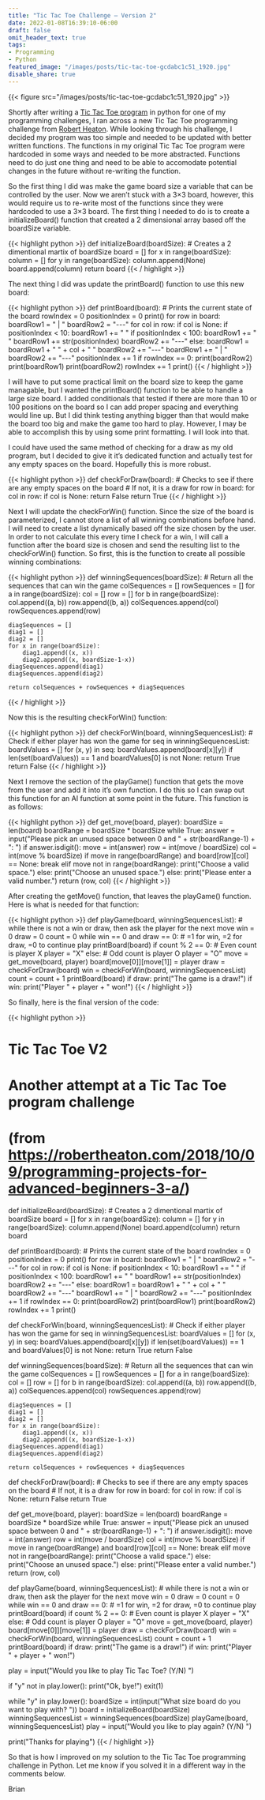 ```yaml
---
title: "Tic Tac Toe Challenge – Version 2"
date: 2022-01-08T16:39:10-06:00
draft: false
omit_header_text: true
tags:
- Programming
- Python
featured_image: "/images/posts/tic-tac-toe-gcdabc1c51_1920.jpg"
disable_share: true
---
```


{{< figure src="/images/posts/tic-tac-toe-gcdabc1c51_1920.jpg" >}}

Shortly after writing a [Tic Tac Toe program](https://programmingaway.com/post/tictactoe_v1) in python for one of my programming challenges, I ran across a new Tic Tac Toe programming challenge from [Robert Heaton](https://robertheaton.com/2018/10/09/programming-projects-for-advanced-beginners-3-a/). While looking through his challenge, I decided my program was too simple and needed to be updated with better written functions. The functions in my original Tic Tac Toe program were hardcoded in some ways and needed to be more abstracted. Functions need to do just one thing and need to be able to accomodate potential changes in the future without re-writing the function.

So the first thing I did was make the game board size a variable that can be controlled by the user. Now we aren’t stuck with a 3×3 board, however, this would require us to re-write most of the functions since they were hardcoded to use a 3×3 board. The first thing I needed to do is to create a initializeBoard() function that created a 2 dimensional array based off the boardSize variable.

{{< highlight python >}}
def initializeBoard(boardSize):
    # Creates a 2 dimentional martix of boardSize
    board = []
    for x in range(boardSize):
        column = []
        for y in range(boardSize):
            column.append(None)
        board.append(column)
    return board
{{< / highlight >}}

The next thing I did was update the printBoard() function to use this new board:

{{< highlight python >}}
def printBoard(board):
    # Prints the current state of the board
    rowIndex = 0
    positionIndex = 0
    print()
    for row in board:
        boardRow1 = " | "
        boardRow2 = "---"
        for col in row:
            if col is None:
                if positionIndex < 10:
                    boardRow1 += " "
                if positionIndex < 100:
                    boardRow1 += " "
                boardRow1 += str(positionIndex)
                boardRow2 += "---"
            else:
                boardRow1 = boardRow1 + " " + col + " "
                boardRow2 += "---"
            boardRow1 += " | "
            boardRow2 += "---"
            positionIndex += 1
        if rowIndex == 0:
            print(boardRow2)
        print(boardRow1)
        print(boardRow2)
        rowIndex += 1
    print()
{{< / highlight >}}

I will have to put some practical limit on the board size to keep the game managable, but I wanted the printBoard() function to be able to handle a large size board. I added conditionals that tested if there are more than 10 or 100 positions on the board so I can add proper spacing and everything would line up. But I did think testing anything bigger than that would make the board too big and make the game too hard to play. However, I may be able to accomplish this by using some print formatting. I will look into that.

I could have used the same method of checking for a draw as my old program, but I decided to give it it’s dedicated function and actually test for any empty spaces on the board. Hopefully this is more robust.

{{< highlight python >}}
def checkForDraw(board):
    # Checks to see if there are any empty spaces on the board
    # If not, it is a draw
    for row in board:
        for col in row:
            if col is None:
                return False
    return True
{{< / highlight >}}

Next I will update the checkForWin() function. Since the size of the board is parameterized, I cannot store a list of all winning combinations before hand. I will need to create a list dynamically based off the size chosen by the user. In order to not calculate this every time I check for a win, I will call a function after the board size is chosen and send the resulting list to the checkForWin() function. So first, this is the function to create all possible winning combinations:

{{< highlight python >}}
def winningSequences(boardSize):
    # Return all the sequences that can win the game
    colSequences = []
    rowSequences = []
    for a in range(boardSize):
        col = []
        row = []
        for b in range(boardSize):
            col.append((a, b))
            row.append((b, a))
        colSequences.append(col)
        rowSequences.append(row)

    diagSequences = []
    diag1 = []
    diag2 = []
    for x in range(boardSize):
        diag1.append((x, x))
        diag2.append((x, boardSize-1-x))
    diagSequences.append(diag1)
    diagSequences.append(diag2)

    return colSequences + rowSequences + diagSequences
{{< / highlight >}}

Now this is the resulting checkForWin() function:

{{< highlight python >}}
def checkForWin(board, winningSequencesList):
    # Check if either player has won the game
    for seq in winningSequencesList:
        boardValues = []
        for (x, y) in seq:
            boardValues.append(board[x][y])
        if len(set(boardValues)) == 1 and boardValues[0] is not None:
            return True
    return False
{{< / highlight >}}

Next I remove the section of the playGame() function that gets the move from the user and add it into it’s own function. I do this so I can swap out this function for an AI function at some point in the future. This function is as follows:

{{< highlight python >}}
def get_move(board, player):
    boardSize = len(board)
    boardRange = boardSize * boardSize
    while True:
        answer = input("Please pick an unused space between 0 and " + str(boardRange-1) + ": ")
        if answer.isdigit():
            move = int(answer)
            row = int(move / boardSize)
            col = int(move % boardSize)
            if move in range(boardRange) and board[row][col] == None:
                break
            elif move not in range(boardRange):
                print("Choose a valid space.")
            else:
                print("Choose an unused space.")
        else:
            print("Please enter a valid number.")
    return (row, col)
{{< / highlight >}}

After creating the getMove() function, that leaves the playGame() function. Here is what is needed for that function:

{{< highlight python >}}
def playGame(board, winningSequencesList):
    # while there is not a win or draw, then ask the player for the next move
    win = 0
    draw = 0
    count = 0
    while win == 0 and draw == 0:  # =1 for win, =2 for draw, =0 to continue play
        printBoard(board)
        if count % 2 == 0:  # Even count is player X
            player = "X"
        else:  # Odd count is player O
            player = "O"
        move = get_move(board, player)
        board[move[0]][move[1]] = player
        draw = checkForDraw(board)
        win = checkForWin(board, winningSequencesList)
        count = count + 1
    printBoard(board)
    if draw:
        print("The game is a draw!")
    if win:
        print("Player " + player + " won!")
{{< / highlight >}}

So finally, here is the final version of the code:

{{< highlight python >}}
# Tic Tac Toe V2
# Another attempt at a Tic Tac Toe program challenge
# (from https://robertheaton.com/2018/10/09/programming-projects-for-advanced-beginners-3-a/)


def initializeBoard(boardSize):
    # Creates a 2 dimentional martix of boardSize
    board = []
    for x in range(boardSize):
        column = []
        for y in range(boardSize):
            column.append(None)
        board.append(column)
    return board


def printBoard(board):
    # Prints the current state of the board
    rowIndex = 0
    positionIndex = 0
    print()
    for row in board:
        boardRow1 = " | "
        boardRow2 = "---"
        for col in row:
            if col is None:
                if positionIndex < 10:
                    boardRow1 += " "
                if positionIndex < 100:
                    boardRow1 += " "
                boardRow1 += str(positionIndex)
                boardRow2 += "---"
            else:
                boardRow1 = boardRow1 + " " + col + " "
                boardRow2 += "---"
            boardRow1 += " | "
            boardRow2 += "---"
            positionIndex += 1
        if rowIndex == 0:
            print(boardRow2)
        print(boardRow1)
        print(boardRow2)
        rowIndex += 1
    print()


def checkForWin(board, winningSequencesList):
    # Check if either player has won the game
    for seq in winningSequencesList:
        boardValues = []
        for (x, y) in seq:
            boardValues.append(board[x][y])
        if len(set(boardValues)) == 1 and boardValues[0] is not None:
            return True
    return False


def winningSequences(boardSize):
    # Return all the sequences that can win the game
    colSequences = []
    rowSequences = []
    for a in range(boardSize):
        col = []
        row = []
        for b in range(boardSize):
            col.append((a, b))
            row.append((b, a))
        colSequences.append(col)
        rowSequences.append(row)

    diagSequences = []
    diag1 = []
    diag2 = []
    for x in range(boardSize):
        diag1.append((x, x))
        diag2.append((x, boardSize-1-x))
    diagSequences.append(diag1)
    diagSequences.append(diag2)

    return colSequences + rowSequences + diagSequences


def checkForDraw(board):
    # Checks to see if there are any empty spaces on the board
    # If not, it is a draw
    for row in board:
        for col in row:
            if col is None:
                return False
    return True


def get_move(board, player):
    boardSize = len(board)
    boardRange = boardSize * boardSize
    while True:
        answer = input("Please pick an unused space between 0 and " + str(boardRange-1) + ": ")
        if answer.isdigit():
            move = int(answer)
            row = int(move / boardSize)
            col = int(move % boardSize)
            if move in range(boardRange) and board[row][col] == None:
                break
            elif move not in range(boardRange):
                print("Choose a valid space.")
            else:
                print("Choose an unused space.")
        else:
            print("Please enter a valid number.")
    return (row, col)


def playGame(board, winningSequencesList):
    # while there is not a win or draw, then ask the player for the next move
    win = 0
    draw = 0
    count = 0
    while win == 0 and draw == 0:  # =1 for win, =2 for draw, =0 to continue play
        printBoard(board)
        if count % 2 == 0:  # Even count is player X
            player = "X"
        else:  # Odd count is player O
            player = "O"
        move = get_move(board, player)
        board[move[0]][move[1]] = player
        draw = checkForDraw(board)
        win = checkForWin(board, winningSequencesList)
        count = count + 1
    printBoard(board)
    if draw:
        print("The game is a draw!")
    if win:
        print("Player " + player + " won!")


play = input("Would you like to play Tic Tac Toe? (Y/N) ")

if "y" not in play.lower():
    print("Ok, bye!")
    exit(1)

while "y" in play.lower():
    boardSize = int(input("What size board do you want to play with? "))
    board = initializeBoard(boardSize)
    winningSequencesList = winningSequences(boardSize)
    playGame(board, winningSequencesList)
    play = input("Would you like to play again? (Y/N) ")

print("Thanks for playing")
{{< / highlight >}}

So that is how I improved on my solution to the Tic Tac Toe programming challenge in Python. Let me know if you solved it in a different way in the comments below.

Brian
